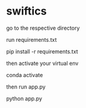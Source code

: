 # swiftics

go to the respective directory

run requirements.txt
 
   pip install -r requirements.txt

then activate your virtual env
  
   conda activate

then run app.py

   python app.py
   